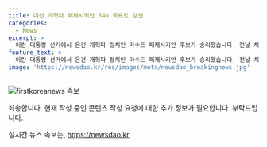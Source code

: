 ```yaml
---
title: 대선 개혁파 페제시키안 54% 득표로 당선
categories:
  - News
excerpt: >
  이란 대통령 선거에서 온건 개혁파 정치인 마수드 페제시키안 후보가 승리했습니다. 전날 치러진 결선투표 개표가 완료되어 1천638만여표, 54% 득표율로 당선됐으며, 강경 보수 성향의 사이드 잘릴리 후보는 44% 득표를 기록했습니다. 페제시키안 후보는 모하마드 하타미 대통령 아래에서 보건장관을 지낸 경험이 있으며, 서방과의 관계 개선과 히잡 단속 완화를 공약으로 내세워 큰 지지를 얻었습니다. (#이란_대선 #페제시키안 #개혁파_당선)
feature_text: >
  이란 대통령 선거에서 온건 개혁파 정치인 마수드 페제시키안 후보가 승리했습니다. 전날 치러진 결선투표 개표가 완료되어 1천638만여표, 54% 득표율로 당선됐으며, 강경 보수 성향의 사이드 잘릴리 후보는 44% 득표를 기록했습니다. 페제시키안 후보는 모하마드 하타미 대통령 아래에서 보건장관을 지낸 경험이 있으며, 서방과의 관계 개선과 히잡 단속 완화를 공약으로 내세워 큰 지지를 얻었습니다. (#이란_대선 #페제시키안 #개혁파_당선)
image: 'https://newsdao.kr/res/images/meta/newsdao_breakingnews.jpg'
---
```


<p><img src="https://newsdao.kr/res/images/meta/newsdao_breakingnews.jpg" alt="firstkoreanews 속보" /></p>

<p>죄송합니다. 현재 작성 중인 콘텐츠 작성 요청에 대한 추가 정보가 필요합니다. 부탁드립니다.</p>
실시간 뉴스 속보는, <a href="https://newsdao.kr" rel="dofollow">https://newsdao.kr</a>


